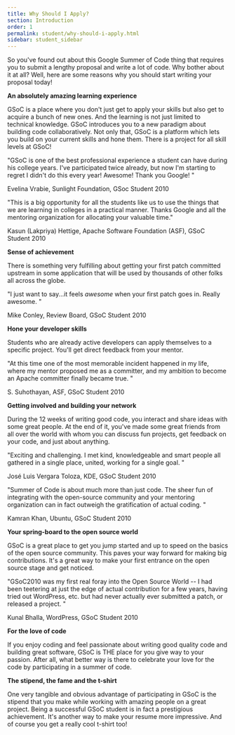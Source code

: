 ```yaml
---
title: Why Should I Apply?
section: Introduction
order: 1
permalink: student/why-should-i-apply.html
sidebar: student_sidebar
---
```


So you've found out about this Google Summer of Code thing that requires you to submit a lengthy proposal and write a lot of code. Why bother about it at all? Well, here are some reasons why you should start writing your proposal today!

**An absolutely amazing learning experience**

GSoC is a place where you don't just get to apply your skills but also get to acquire a bunch of new ones. And the learning is not just limited to technical knowledge. GSoC introduces you to a new paradigm about building code collaboratively. Not only that, GSoC is a platform which lets you build on your current skills and hone them. There is a project for all skill levels at GSoC!

"GSoC is one of the best professional experience a student can have during his college years. I've participated twice already, but now I'm starting to regret I didn't do this every year! Awesome! Thank you Google! "

Evelina Vrabie, Sunlight Foundation, GSoc Student 2010

"This is a big opportunity for all the students like us to use the things that we are learning in colleges in a practical manner. Thanks Google and all the mentoring organization for allocating your valuable time."

Kasun (Lakpriya) Hettige, Apache Software Foundation (ASF), GSoC Student 2010

**Sense of achievement**

There is something very fulfilling about getting your first patch committed upstream in some application that will be used by thousands of other folks all across the globe.

"I just want to say...it feels *awesome* when your first patch goes in.  Really awesome. "

Mike Conley, Review Board, GSoC Student 2010

**Hone your developer skills**

Students who are already active developers can apply themselves to a specific project. You'll get direct feedback from your mentor.

"At this time one of the most memorable incident happened in my life, where my mentor proposed me as a committer, and my ambition to become an Apache committer finally became true. "

S. Suhothayan, ASF, GSoC Student 2010

**Getting involved and building your network**

During the 12 weeks of writing good code, you interact and share ideas with some great people. At the end of it, you've made some great friends from all over the world with whom you can discuss fun projects, get feedback on your code, and just about anything.

"Exciting and challenging. I met kind, knowledgeable and smart people all gathered in a single place, united, working for a single goal. "

José Luis Vergara Toloza, KDE, GSoC Student 2010

"Summer of Code is about much more than just code. The sheer fun of integrating with the open-source community and your mentoring organization can in fact outweigh the gratification of actual coding. "

Kamran Khan, Ubuntu, GSoC Student 2010

**Your spring-board to the open source world**

GSoC is a great place to get you jump started and up to speed on the basics of the open source community. This paves your way forward for making big contributions. It's a great way to make your first entrance on the open source stage and get noticed.

"GSoC2010 was my first real foray into the Open Source World -- I had been teetering at just the edge of actual contribution for a few years, having tried out WordPress, etc. but had never actually ever submitted a patch, or released a project. "

Kunal Bhalla, WordPress, GSoC Student 2010

**For the love of code**

If you enjoy coding and feel passionate about writing good quality code and building great software, GSoC is THE place for you give way to your passion. After all, what better way is there to celebrate your love for the code by participating in a summer of code.

**The stipend, the fame and the t-shirt**

One very tangible and obvious advantage of participating in GSoC is the stipend that you make while working with amazing people on a great project. Being a successful GSoC student is in fact a prestigious achievement. It's another way to make your resume more impressive. And of course you get a really cool t-shirt too!



